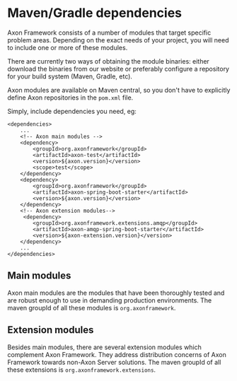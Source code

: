 # Maven/Gradle dependencies

Axon Framework consists of a number of modules that target specific problem areas. Depending on the exact needs of your project, you will need to include one or more of these modules.

There are currently two ways of obtaining the module binaries: either download the binaries from our website or preferably configure a repository for your build system (Maven, Gradle, etc).

Axon modules are available on Maven central, so you don't have to explicitly define Axon repositories in the `pom.xml` file.

Simply, include dependencies you need, eg:
```
<dependencies>
    ...
    <!-- Axon main modules -->
    <dependency>
        <groupId>org.axonframework</groupId>
        <artifactId>axon-test</artifactId>
        <version>${axon.version}</version>
        <scope>test</scope>
    </dependency>
    <dependency>
        <groupId>org.axonframework</groupId>
        <artifactId>axon-spring-boot-starter</artifactId>
        <version>${axon.version}</version>
    </dependency>
    <!-- Axon extension modules-->
     <dependency>
        <groupId>org.axonframework.extensions.amqp</groupId>
        <artifactId>axon-amqp-spring-boot-starter</artifactId>
        <version>${axon-extension.version}</version>
    </dependency>
    ...
</dependencies>
```

## Main modules

Axon main modules are the modules that have been thoroughly tested and are robust enough to use in demanding production environments. The maven groupId of all these modules is `org.axonframework`.

## Extension modules

Besides main modules, there are several extension modules which complement Axon Framework. They address distribution concerns of Axon Framework towards non-Axon Server solutions. The maven groupId of all these extensions is `org.axonframework.extensions`.
